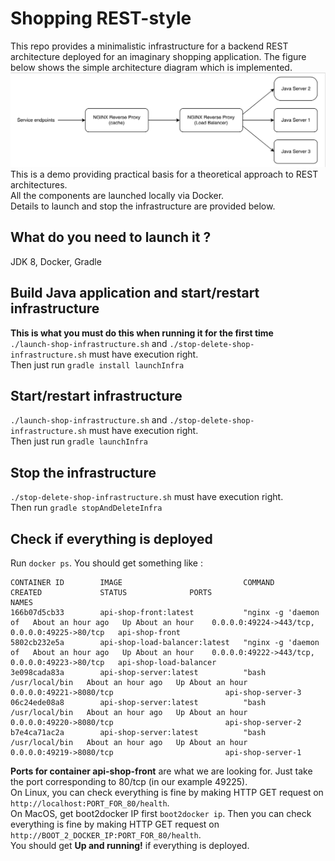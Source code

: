 # Shopping REST-style

This repo provides a minimalistic infrastructure for a backend REST architecture deployed for an imaginary shopping application.
The figure below shows the simple architecture diagram which is implemented.
![Illustration Architecture Globale](ArchiGlobale.png)
This is a demo providing practical basis for a theoretical approach to REST architectures.  
All the components are launched locally via Docker.  
Details to launch and stop the infrastructure are provided below.  

## What do you need to launch it ?
JDK 8, Docker, Gradle

## Build Java application and start/restart infrastructure
**This is what you must do this when running it for the first time**  
`./launch-shop-infrastructure.sh` and `./stop-delete-shop-infrastructure.sh` must have execution right.  
Then just run `gradle install launchInfra`

## Start/restart infrastructure
`./launch-shop-infrastructure.sh` and `./stop-delete-shop-infrastructure.sh` must have execution right.  
Then just run `gradle launchInfra`

## Stop the infrastructure
`./stop-delete-shop-infrastructure.sh` must have execution right.  
Then run `gradle stopAndDeleteInfra`

## Check if everything is deployed
Run `docker ps`. You should get something like :  
```
CONTAINER ID        IMAGE                           COMMAND                CREATED             STATUS              PORTS                                           NAMES
166b07d5cb33        api-shop-front:latest           "nginx -g 'daemon of   About an hour ago   Up About an hour    0.0.0.0:49224->443/tcp, 0.0.0.0:49225->80/tcp   api-shop-front
5802cb232e5a        api-shop-load-balancer:latest   "nginx -g 'daemon of   About an hour ago   Up About an hour    0.0.0.0:49222->443/tcp, 0.0.0.0:49223->80/tcp   api-shop-load-balancer
3e098cada83a        api-shop-server:latest          "bash /usr/local/bin   About an hour ago   Up About an hour    0.0.0.0:49221->8080/tcp                         api-shop-server-3
06c24ede08a8        api-shop-server:latest          "bash /usr/local/bin   About an hour ago   Up About an hour    0.0.0.0:49220->8080/tcp                         api-shop-server-2
b7e4ca71ac2a        api-shop-server:latest          "bash /usr/local/bin   About an hour ago   Up About an hour    0.0.0.0:49219->8080/tcp                         api-shop-server-1
```
**Ports for container api-shop-front** are what we are looking for. Just take the port corresponding to 80/tcp (in our example 49225).  
On Linux, you can check everything is fine by making HTTP GET request on `http://localhost:PORT_FOR_80/health`.  
On MacOS, get boot2docker IP first `boot2docker ip`. Then you can check everything is fine by making HTTP GET request on `http://BOOT_2_DOCKER_IP:PORT_FOR_80/health`.  
You should get **Up and running!** if everything is deployed.
